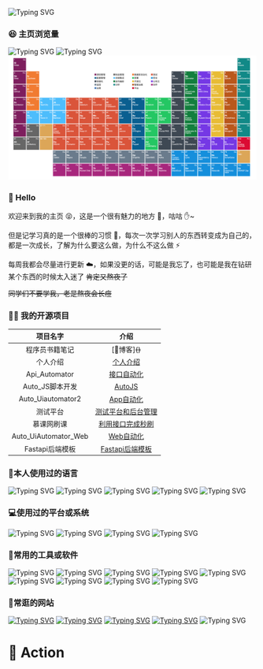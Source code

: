 <!-- 动态打字效果 -->
<!-- ![Typing SVG](../images/svg/typing.svg) -->
![Typing SVG](https://cdn.jsdelivr.net/gh/goldstine/MyImages/typing.svg)

<!-- <h1 align="center">
  <a href="https://github.com/goldstine">
    <img src="https://readme-typing-svg.herokuapp.com?color=%2336BCF7&lines=春暖花开，百事可乐.;console.log(%22Hello%EF%BC%8Goldstine%22)">  
  </a>
</h1> -->

<!-- 敲代码的图片 -->
<!-- <div align="center" ><img order-radius="100px" src="https://unpkg.zhimg.com/anzhiyu-assets/image/common/github-info/Knock-Code.gif"/></div>
<br> -->


### 😆 主页浏览量
<!-- <div align="center">
<img src='https://count.getloli.com/get/@ranyong1997.github.readme'> -->
<!-- 贪吃蛇代码贡献图 -->
<!-- <img src='https://raw.githubusercontent.com/ranyong1997/ranyong1997/main/assets/github-contribution-grid-snake.svg'> -->
<!-- 产品分析图 -->
<!-- <img src="https://raw.githubusercontent.com/ranyong1997/image_collect/main/img/20211115230555.png" />
</div> -->

![Typing SVG](https://count.getloli.com/get/@ranyong1997.github.readme)
![Typing SVG](https://raw.githubusercontent.com/ranyong1997/ranyong1997/main/assets/github-contribution-grid-snake.svg)
![Typing SVG](https://raw.githubusercontent.com/ranyong1997/image_collect/main/img/20211115230555.png)

### 🙋 Hello

欢迎来到我的主页 😝，这是一个很有魅力的地方 🙌，咕咕 ✋~

但是记学习真的是一个很棒的习惯 💪，每次一次学习别人的东西转变成为自己的，都是一次成长，了解为什么要这么做，为什么不这么做 ⚡

每周我都会尽量进行更新 ☁️，如果没更的话，可能是我忘了，也可能是我在钻研某个东西的时候太入迷了 ~~肯定又熬夜了~~

~~同学们不要学我，老是熬夜会长痘~~

### 👨‍💻 我的开源项目

|  项目名字 | 介绍 |
|  :----:  | :----:  |
| 程序员书籍笔记 | [🌸博客]~~()~~ |
| 个人介绍 | [个人介绍]() |
| Api_Automator | [接口自动化]() |
| Auto_JS脚本开发 | [AutoJS]() |
| Auto_Uiautomator2 | [App自动化]() |
| 测试平台 | [测试平台和后台管理]() |
| 慕课网刷课 | [利用接口完成秒刷]() |
| Auto_UiAutomator_Web | [Web自动化]() |
| Fastapi后端模板 | [Fastapi后端模板]() |

### 🧐本人使用过的语言

<!-- <p align="center">
	<img src="https://img.shields.io/badge/mysql-%2300f.svg?style=flat-square&logo=mysql&logoColor=white"/>
	<img src="https://img.shields.io/badge/shell_script-%4285F4.svg?style=style=flat-square&logo=gnu-bash&logoColor=white"/>
	<img src="https://img.shields.io/badge/-Docker-FCC624?style=flat-square&logo=docker"/>
	<img src="https://img.shields.io/badge/-Python-pink?style=flat-square&logo=Python"/>
	<img src="https://img.shields.io/badge/-Vue.js-3f745c?style=flat-square&logo=Vue.js"/>
</p> -->

![Typing SVG](https://img.shields.io/badge/mysql-%2300f.svg?style=flat-square&logo=mysql&logoColor=white)
![Typing SVG](https://img.shields.io/badge/shell_script-%4285F4.svg?style=style=flat-square&logo=gnu-bash&logoColor=white)
![Typing SVG](https://img.shields.io/badge/-Docker-FCC624?style=flat-square&logo=docker)
![Typing SVG](https://img.shields.io/badge/-Python-pink?style=flat-square&logo=Python)
![Typing SVG](https://img.shields.io/badge/-Vue.js-3f745c?style=flat-square&logo=Vue.js)

### 💻使用过的平台或系统

<!-- <p align="center">
<img src="https://img.shields.io/badge/Android--0?style=social&logo=Android&logoColor=3DDC84"/>
<img src="https://img.shields.io/badge/Windows10--0?style=social&logo=Windows&logoColor=0078D6"/>
<img src="https://img.shields.io/badge/Centos7--0?style=social&logo=Centos&logoColor=262577"/>
<img src="https://img.shields.io/badge/MacOS--0?style=social&logo=MacOs&logoColor=00979D"/>
</p> -->

![Typing SVG](https://img.shields.io/badge/Android--0?style=social&logo=Android&logoColor=3DDC84)
![Typing SVG](https://img.shields.io/badge/Windows10--0?style=social&logo=Windows&logoColor=0078D6)
![Typing SVG](https://img.shields.io/badge/Centos7--0?style=social&logo=Centos&logoColor=262577)
![Typing SVG](https://img.shields.io/badge/MacOS--0?style=social&logo=MacOs&logoColor=00979D)

### 🔧常用的工具或软件

<!-- <p align="center">
<img src="https://img.shields.io/badge/PyCharm-Python开发-21d789?style=flat-square&logo=PyCharm&labelColor=ffffff&logoColor=000000"/>
</p>
<p align="center">
<img src="https://img.shields.io/badge/VsCode-软件开发-007ACC?style=flat-square&logo=Visual%20Studio%20Code&labelColor=ffffff&logoColor=007ACC"/>
<img src="https://img.shields.io/badge/MySQL-结构型数据库-4479A1?style=flat-square&logo=MySQL&labelColor=ffffff&logoColor=4479A1"/>
<img src="https://img.shields.io/badge/MongoDB-文档型数据库-47A248?style=flat-square&logo=MongoDB&labelColor=ffffff&logoColor=47A248"/>
</p>
<p align="center">
<img src="https://img.shields.io/badge/Chrome-浏览器-4285F4?style=flat-square&logo=Google%20Chrome&labelColor=ffffff&logoColor=4285F4"/>
<img src="https://img.shields.io/badge/Edge-浏览器-0078D7?style=flat-square&logo=Microsoft%20Edge&labelColor=ffffff&logoColor=0078D7"/>
<img src="https://img.shields.io/badge/Steam-悠闲娱乐-000000?style=flat-square&logo=Steam&labelColor=ffffff&logoColor=000000"/>
</p>
<p align="center">
<img src="https://img.shields.io/badge/Premiere-视频剪辑-9999FF?style=flat-square&logo=Adobe%20Premiere%20Pro&labelColor=ffffff&logoColor=9999FF"/>
<img src="https://img.shields.io/badge/Photoshop-P图工具-31A8FF?style=flat-square&logo=Adobe%20Photoshop&labelColor=ffffff&logoColor=31A8FF"/>
</p> -->

![Typing SVG](https://img.shields.io/badge/PyCharm-Python开发-21d789?style=flat-square&logo=PyCharm&labelColor=ffffff&logoColor=000000)
![Typing SVG](https://img.shields.io/badge/VsCode-软件开发-007ACC?style=flat-square&logo=Visual%20Studio%20Code&labelColor=ffffff&logoColor=007ACC)
![Typing SVG](https://img.shields.io/badge/MySQL-结构型数据库-4479A1?style=flat-square&logo=MySQL&labelColor=ffffff&logoColor=4479A1)
![Typing SVG](https://img.shields.io/badge/MongoDB-文档型数据库-47A248?style=flat-square&logo=MongoDB&labelColor=ffffff&logoColor=47A248)
![Typing SVG](https://img.shields.io/badge/Chrome-浏览器-4285F4?style=flat-square&logo=Google%20Chrome&labelColor=ffffff&logoColor=4285F4)
![Typing SVG](https://img.shields.io/badge/Edge-浏览器-0078D7?style=flat-square&logo=Microsoft%20Edge&labelColor=ffffff&logoColor=0078D7)
![Typing SVG](https://img.shields.io/badge/Premiere-视频剪辑-9999FF?style=flat-square&logo=Adobe%20Premiere%20Pro&labelColor=ffffff&logoColor=9999FF)
![Typing SVG](https://img.shields.io/badge/Photoshop-P图工具-31A8FF?style=flat-square&logo=Adobe%20Photoshop&labelColor=ffffff&logoColor=31A8FF)
![Typing SVG](https://img.shields.io/badge/Steam-悠闲娱乐-000000?style=flat-square&logo=Steam&labelColor=ffffff&logoColor=000000)

###  🔗常逛的网站
<!-- 
<p align="center">
<a target="_blank" url="https://www.bilibili.com/"><img src="https://img.shields.io/badge/Bilibili-B%E7%AB%99%E5%A4%A7%E5%AD%A6-00A1D6?style=for-the-badge&logo=Bilibili&labelColor=ffffff"/></a>
<a target="_blank" url="https://github.com/"><img src="https://img.shields.io/badge/GitHub-程序员交友平台-181717?style=for-the-badge&logo=GitHub&logoColor=181717&labelColor=ffffff"/></a>
<a target="_blank" url="https://www.zhihu.com/"><img src="https://img.shields.io/badge/知乎-大型装逼社区-0084FF?style=for-the-badge&logo=ZhiHu&logoColor=0084FF&labelColor=ffffff"/></a>
<a target="_blank" url="https://www.zhihu.com/"><img src="https://img.shields.io/badge/%E6%8E%98%E9%87%91-%E6%8A%80%E6%9C%AF%E5%AE%A2-0084FF?style=for-the-badge&logo=Juejin&logoColor=0084FF&labelColor=ffffff"/></a>	
</p>
<div align="center"><img src="https://cdn.jsdelivr.net/gh/ranyong1997/image_collect@main/img/202211171438831.jpg" /></div> -->

[![Typing SVG](https://img.shields.io/badge/Bilibili-B%E7%AB%99%E5%A4%A7%E5%AD%A6-00A1D6?style=for-the-badge&logo=Bilibili&labelColor=ffffff)](https://www.bilibili.com/)
[![Typing SVG](https://img.shields.io/badge/GitHub-程序员交友平台-181717?style=for-the-badge&logo=GitHub&logoColor=181717&labelColor=ffffff)](https://github.com/)
[![Typing SVG](https://img.shields.io/badge/知乎-大型装逼社区-0084FF?style=for-the-badge&logo=ZhiHu&logoColor=0084FF&labelColor=ffffff)](https://www.zhihu.com/)
[![Typing SVG](https://img.shields.io/badge/%E6%8E%98%E9%87%91-%E6%8A%80%E6%9C%AF%E5%AE%A2-0084FF?style=for-the-badge&logo=Juejin&logoColor=0084FF&labelColor=ffffff)](https://www.zhihu.com/)
![Typing SVG](https://cdn.jsdelivr.net/gh/ranyong1997/image_collect@main/img/202211171438831.jpg)

# 🚀 Action

<!-- 连续提交代码天数记录 -->
<!-- <p align="center">
  <img width="150" src="https://cdn.jsdelivr.net/gh/ranyong1997/image_collect@main/img/202211171422976.png" />
  <img align="center" src="https://github-readme-streak-stats.herokuapp.com/?user=ranyong1997&theme=dark&hide_border=true" />
  <img width="150" src="https://cdn.jsdelivr.net/gh/ranyong1997/image_collect@main/img/202211171422977.png" />
</p> -->

<!-- GitHub奖杯🏆 -->
<!-- <div align="center">
	<img  src="https://github-profile-trophy.vercel.app/?username=ranyong1997&theme=gruvbox&row=1&column=7&no-frame=true&no-bg=true" />
</div>
<br> -->

<!-- GitHub数据统计 -->
<!-- <div align="center">
  <img height="137px" src="https://github-readme-stats.vercel.app/api?username=ranyong1997&hide_title=true&hide_border=true&show_icons=trueline_height=21&text_color=000&icon_color=000&bg_color=0,ea6161,ffc64d,fffc4d,52fa5a&theme=graywhite" />
  <img height="137px" src="https://github-readme-stats.vercel.app/api/top-langs/?username=ranyong1997&hide_title=true&hide_border=true&layout=compact&langs_count=6&text_color=000&icon_color=fff&bg_color=0,52fa5a,4dfcff,c64dff&theme=graywhite" />
</div>
<br> -->

<!-- GitHub Activity Graph -->
<!-- <div align="center"><img src="https://activity-graph.herokuapp.com/graph?username=ranyong1997&theme=xcode" /></div> -->